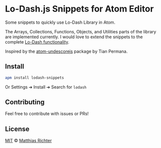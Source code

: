 # Lo-Dash.js Snippets for Atom Editor
Some snippets to quickly use Lo-Dash Library in Atom.

The Arrays, Collections, Functions, Objects, and Utilities parts of the library are implemented currently. I would love to extend the snippets to the complete [Lo-Dash functionality](https://lodash.com/docs).

Inspired by the [atom-undescorejs](https://github.com/tianpermana/atom-underscorejs) package by Tian Permana.

## Install
```bash
apm install lodash-snippets
```

Or Settings ➔ Install ➔ Search for `lodash`

## Contributing
Feel free to contribute with issues or PRs!

## License
[MIT](LICENSE.md) © [Matthias Richter](https://github.com/richtmat)
